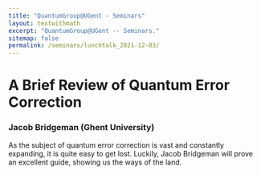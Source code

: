 ```yaml
---
title: "QuantumGroup@UGent - Seminars"
layout: textwithmath
excerpt: "QuantumGroup@UGent -- Seminars."
sitemap: false
permalink: /seminars/lunchtalk_2021-12-03/
---
```


# A Brief Review of Quantum Error Correction
### Jacob Bridgeman (Ghent University)
As the subject of quantum error correction is vast and constantly expanding, it is quite easy to get lost. Luckily, Jacob Bridgeman will prove an excellent guide, showing us the ways of the land.
